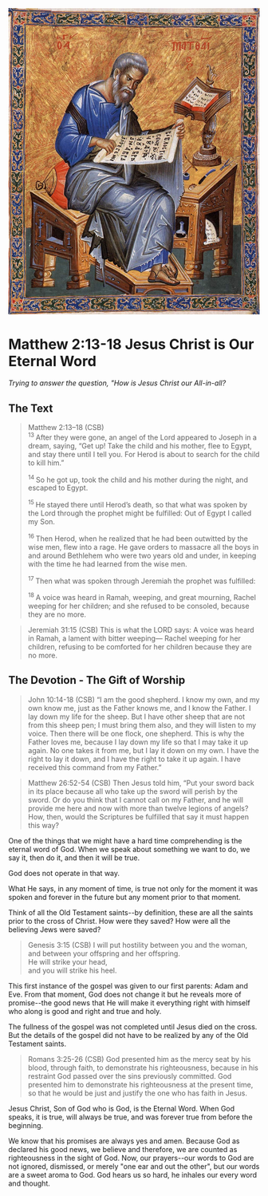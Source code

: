 <img class="intro-right" src="../images/art-matthew.jpg">

# Matthew 2:13-18 Jesus Christ is Our Eternal Word

*Trying to answer the question, "How is Jesus Christ our All-in-all?*

## The Text

>Matthew 2:13–18 (CSB)  
><sup> 13 </sup> After they were gone, an angel of the Lord appeared to Joseph in a dream, saying, “Get up! Take the child and his mother, flee to Egypt, and stay there until I tell you. For Herod is about to search for the child to kill him.”
>
><sup> 14 </sup> So he got up, took the child and his mother during the night, and escaped to Egypt.
>
><sup> 15 </sup> He stayed there until Herod’s death, so that what was spoken by the Lord through the prophet might be fulfilled: Out of Egypt I called my Son.
>
><sup> 16 </sup> Then Herod, when he realized that he had been outwitted by the wise men, flew into a rage. He gave orders to massacre all the boys in and around Bethlehem who were two years old and under, in keeping with the time he had learned from the wise men.
>
><sup> 17 </sup> Then what was spoken through Jeremiah the prophet was fulfilled:
>
><sup> 18 </sup> A voice was heard in Ramah, weeping, and great mourning, Rachel weeping for her children; and she refused to be consoled, because they are no more.

>Jeremiah 31:15 (CSB) This is what the LORD says: A voice was heard in Ramah, a lament with bitter weeping— Rachel weeping for her children, refusing to be comforted for her children because they are no more.

## The Devotion - The Gift of Worship

>John 10:14-18 (CSB) “I am the good shepherd. I know my own, and my own know me, just as the Father knows me, and I know the Father. I lay down my life for the sheep. But I have other sheep that are not from this sheep pen; I must bring them also, and they will listen to my voice. Then there will be one flock, one shepherd. This is why the Father loves me, because I lay down my life so that I may take it up again. No one takes it from me, but I lay it down on my own. I have the right to lay it down, and I have the right to take it up again. I have received this command from my Father.”

>Matthew 26:52-54 (CSB) Then Jesus told him, “Put your sword back in its place because all who take up the sword will perish by the sword. Or do you think that I cannot call on my Father, and he will provide me here and now with more than twelve legions of angels? How, then, would the Scriptures be fulfilled that say it must happen this way?

One of the things that we might have a hard time comprehending is the eternal word of God. When we speak about something we want to do, we say it, then do it, and then it will be true.

God does not operate in that way.

What He says, in any moment of time, is true not only for the moment it was spoken and forever in the future but any moment prior to that moment.

Think of all the Old Testament saints--by definition, these are all the saints prior to the cross of Christ. How were they saved? How were all the believing Jews were saved?

>Genesis 3:15 (CSB) I will put hostility between you and the woman,  
>and between your offspring and her offspring.  
>He will strike your head,  
>and you will strike his heel.

This first instance of the gospel was given to our first parents: Adam and Eve. From that moment, God does not change it but he reveals more of  promise--the good news that He will make it everything right with himself who along is good and right and true and holy.

The fullness of the gospel was not completed until Jesus died on the cross. But the details of the gospel did not have to be realized by any of the Old Testament saints.

>Romans 3:25-26 (CSB) God presented him as the mercy seat by his blood, through faith, to demonstrate his righteousness, because in his restraint God passed over the sins previously committed. God presented him to demonstrate his righteousness at the present time, so that he would be just and justify the one who has faith in Jesus.

Jesus Christ, Son of God who is God, is the Eternal Word. When God speaks, it is true, will always be true, and was forever true from before the beginning.

We know that his promises are always yes and amen. Because God as declared his good news, we believe and therefore, we are counted as righteousness in the sight of God. Now, our prayers--our words to God are not ignored, dismissed, or merely "one ear and out the other", but our words are a sweet aroma to God. God hears us so hard, he inhales our every word and thought.
